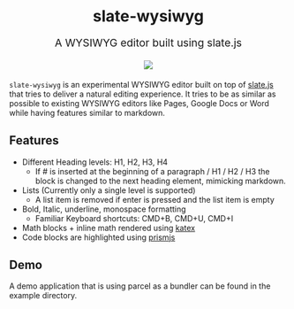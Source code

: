 <h1 align="center">
  slate-wysiwyg
  <br>
</h1>
<p align="center" style="font-size: 1.2rem;">
 A WYSIWYG editor built using slate.js 
</p>
<p align="center" style="font-size: 1.2rem;">
  <img src="https://img.shields.io/npm/v/slate-wysiwyg">
</p>

`slate-wysiwyg` is an experimental WYSIWYG editor built on top of [slate.js](https://www.slatejs.org/examples/richtext) that tries to deliver a natural editing experience. It tries to be as similar as possible to existing WYSIWYG editors like Pages, Google Docs or Word while having features similar to markdown.

## Features

- Different Heading levels: H1, H2, H3, H4
  - If # is inserted at the beginning of a paragraph / H1 / H2 / H3 the block is changed to the next heading element, mimicking markdown.
- Lists (Currently only a single level is supported)
  - A list item is removed if enter is pressed and the list item is empty
- Bold, Italic, underline, monospace formatting
  - Familiar Keyboard shortcuts: CMD+B, CMD+U, CMD+I
- Math blocks + inline math rendered using [katex](https://katex.org)
- Code blocks are highlighted using [prismjs](https://prismjs.com)

## Demo

A demo application that is using parcel as a bundler can be found in the example directory.
